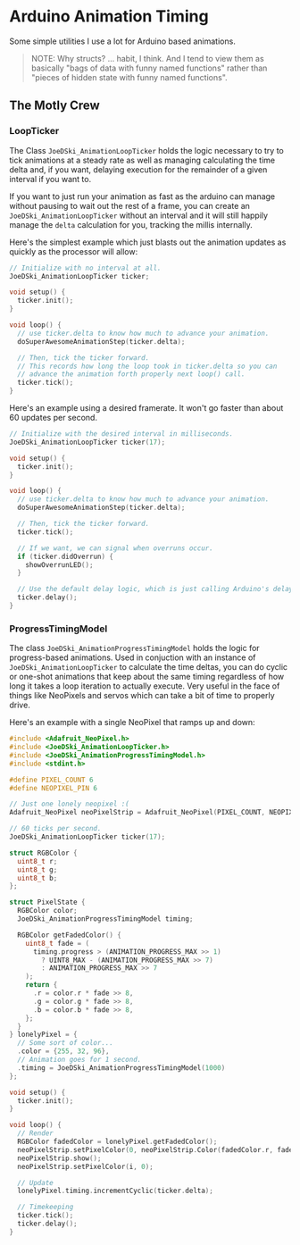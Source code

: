 Arduino Animation Timing
========================

Some simple utilities I use a lot for Arduino based animations.

> NOTE: Why structs?  ... habit, I think.  And I tend to view them as basically "bags of data with funny named functions" rather than "pieces of hidden state with funny named functions".



## The Motly Crew


### LoopTicker

The Class `JoeDSki_AnimationLoopTicker` holds the logic necessary to try to tick animations at a steady rate as well as managing calculating the time delta and, if you want, delaying execution for the remainder of a given interval if you want to.

If you want to just run your animation as fast as the arduino can manage without pausing to wait out the rest of a frame, you can create an `JoeDSki_AnimationLoopTicker` without an interval and it will still happily manage the `delta` calculation for you, tracking the millis internally.

Here's the simplest example which just blasts out the animation updates as quickly as the processor will allow:

```cpp
// Initialize with no interval at all.
JoeDSki_AnimationLoopTicker ticker;

void setup() {
  ticker.init();
}

void loop() {
  // use ticker.delta to know how much to advance your animation.
  doSuperAwesomeAnimationStep(ticker.delta);

  // Then, tick the ticker forward.
  // This records how long the loop took in ticker.delta so you can
  // advance the animation forth properly next loop() call.
  ticker.tick();
}
```

Here's an example using a desired framerate.  It won't go faster than about 60 updates per second.

```cpp
// Initialize with the desired interval in milliseconds.
JoeDSki_AnimationLoopTicker ticker(17);

void setup() {
  ticker.init();
}

void loop() {
  // use ticker.delta to know how much to advance your animation.
  doSuperAwesomeAnimationStep(ticker.delta);

  // Then, tick the ticker forward.
  ticker.tick();

  // If we want, we can signal when overruns occur.
  if (ticker.didOverrun) {
    showOverrunLED();
  }

  // Use the default delay logic, which is just calling Arduino's delay() function.
  ticker.delay();
}
```


### ProgressTimingModel

The class `JoeDSki_AnimationProgressTimingModel` holds the logic for progress-based animations.  Used in conjuction with an instance of `JoeDSki_AnimationLoopTicker` to calculate the time deltas, you can do cyclic or one-shot animations that keep about the same timing regardless of how long it takes a loop iteration to actually execute.  Very useful in the face of things like NeoPixels and servos which can take a bit of time to properly drive.

Here's an example with a single NeoPixel that ramps up and down:

```cpp
#include <Adafruit_NeoPixel.h>
#include <JoeDSki_AnimationLoopTicker.h>
#include <JoeDSki_AnimationProgressTimingModel.h>
#include <stdint.h>

#define PIXEL_COUNT 6
#define NEOPIXEL_PIN 6

// Just one lonely neopixel :(
Adafruit_NeoPixel neoPixelStrip = Adafruit_NeoPixel(PIXEL_COUNT, NEOPIXEL_PIN, NEO_GRB + NEO_KHZ800);

// 60 ticks per second.
JoeDSki_AnimationLoopTicker ticker(17);

struct RGBColor {
  uint8_t r;
  uint8_t g;
  uint8_t b;
};

struct PixelState {
  RGBColor color;
  JoeDSki_AnimationProgressTimingModel timing;

  RGBColor getFadedColor() {
    uint8_t fade = (
      timing.progress > (ANIMATION_PROGRESS_MAX >> 1)
        ? UINT8_MAX - (ANIMATION_PROGRESS_MAX >> 7)
        : ANIMATION_PROGRESS_MAX >> 7
    );
    return {
      .r = color.r * fade >> 8,
      .g = color.g * fade >> 8,
      .b = color.b * fade >> 8,
    };
  }
} lonelyPixel = {
  // Some sort of color...
  .color = {255, 32, 96},
  // Animation goes for 1 second.
  .timing = JoeDSki_AnimationProgressTimingModel(1000)
};

void setup() {
  ticker.init();
}

void loop() {
  // Render
  RGBColor fadedColor = lonelyPixel.getFadedColor();
  neoPixelStrip.setPixelColor(0, neoPixelStrip.Color(fadedColor.r, fadedColor.g, fadedColor.b));
  neoPixelStrip.show();
  neoPixelStrip.setPixelColor(i, 0);

  // Update
  lonelyPixel.timing.incrementCyclic(ticker.delta);

  // Timekeeping
  ticker.tick();
  ticker.delay();
}
```
